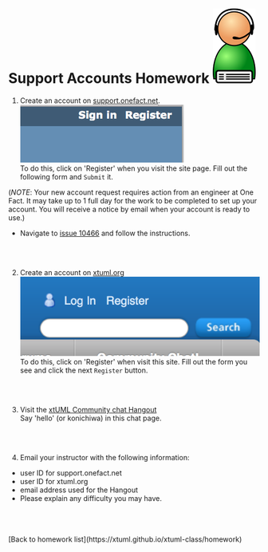 # Support Accounts Homework  ![helpdesk](../img/helpdesk.png)  

1) Create an account on [support.onefact.net](https://support.onefact.net).  
![Register](../img/register1f.png)  
To do this, click on 'Register' when you visit the site page.  Fill out the
following form and `Submit` it.

(_NOTE_: Your new account request requires action from an engineer at One Fact.
It may take up to 1 full day for the work to be completed to set up your account.
You will receive a notice by email when your account is ready to use.)

  * Navigate to [issue 10466](https://support.onefact.net/issues/10466) and follow the instructions.

<br/>
<br/>

2) Create an account on [xtuml.org](https://xtuml.org)  
![Register](../img/registerxtumlorg.png)  
To do this, click on 'Register' when visit this site.  Fill out the form
you see and click the next `Register` button.

<br/>
<br/>

3) Visit the [xtUML Community chat Hangout](https://hangouts.google.com/group/vMohZ9oW08xR7wSd2)  
Say 'hello' (or konichiwa) in this chat page.

<br/>
<br/>

4) Email your instructor with the following information:  
  * user ID for support.onefact.net
  * user ID for xtuml.org
  * email address used for the Hangout
  * Please explain any difficulty you may have.

<br/>
<br/>
<br/>
[Back to homework list](https://xtuml.github.io/xtuml-class/homework)  
